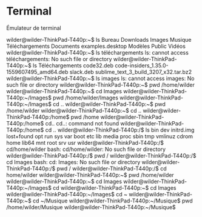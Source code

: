 # Terminal
Émulateur de terminal

wilder@wilder-ThinkPad-T440p:~$ ls
Bureau     Downloads         Images   Musique  Téléchargements
Documents  examples.desktop  Modèles  Public   Vidéos
wilder@wilder-ThinkPad-T440p:~$ ls téléchargements
ls: cannot access téléchargements: No such file or directory
wilder@wilder-ThinkPad-T440p:~$ ls Téléchargements
code32.deb
code-insiders_1.35.0-1559607495_amd64.deb
slack.deb
sublime_text_3_build_3207_x32.tar.bz2
wilder@wilder-ThinkPad-T440p:~$ ls images
ls: cannot access images: No such file or directory
wilder@wilder-ThinkPad-T440p:~$ pwd
/home/wilder
wilder@wilder-ThinkPad-T440p:~$ cd Images
wilder@wilder-ThinkPad-T440p:~/Images$ pwd
/home/wilder/Images
wilder@wilder-ThinkPad-T440p:~/Images$ cd ..
wilder@wilder-ThinkPad-T440p:~$ pwd
/home/wilder
wilder@wilder-ThinkPad-T440p:~$ cd ..
wilder@wilder-ThinkPad-T440p:/home$ pwd
/home
wilder@wilder-ThinkPad-T440p:/home$ cd..
cd..: command not found
wilder@wilder-ThinkPad-T440p:/home$ cd ..
wilder@wilder-ThinkPad-T440p:/$ ls
bin    dev   initrd.img  lost+found  opt   run   sys  var
boot   etc   lib         media       proc  sbin  tmp  vmlinuz
cdrom  home  lib64       mnt         root  srv   usr
wilder@wilder-ThinkPad-T440p:/$ cd/home/wilder
bash: cd/home/wilder: No such file or directory
wilder@wilder-ThinkPad-T440p:/$ pwd
/
wilder@wilder-ThinkPad-T440p:/$ cd Images
bash: cd: Images: No such file or directory
wilder@wilder-ThinkPad-T440p:/$ pwd
/
wilder@wilder-ThinkPad-T440p:/$ cd home/wilder
wilder@wilder-ThinkPad-T440p:~$ pwd
/home/wilder
wilder@wilder-ThinkPad-T440p:~$ cd Images
wilder@wilder-ThinkPad-T440p:~/Images$ cd
wilder@wilder-ThinkPad-T440p:~$ cd Images
wilder@wilder-ThinkPad-T440p:~/Images$ cd ~
wilder@wilder-ThinkPad-T440p:~$ cd ~/Musique
wilder@wilder-ThinkPad-T440p:~/Musique$ pwd
/home/wilder/Musique
wilder@wilder-ThinkPad-T440p:~/Musique$ 
